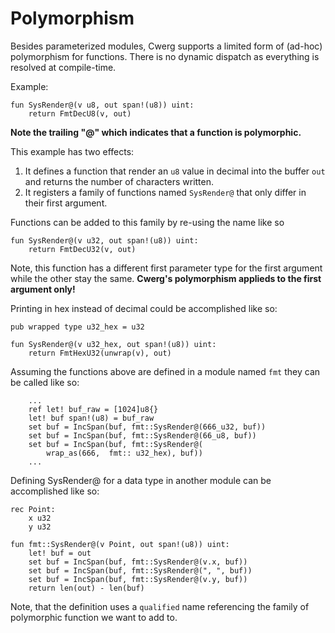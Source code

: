 # Polymorphism

Besides parameterized modules, Cwerg supports a limited form of (ad-hoc) polymorphism for functions.
There is no dynamic dispatch as everything is resolved at compile-time.

Example:
```
fun SysRender@(v u8, out span!(u8)) uint:
    return FmtDecU8(v, out)
```

**Note the trailing "@" which indicates that a function is polymorphic.**

This example has two effects:

1. It defines a function that render an `u8` value in decimal into the buffer `out` and returns the number of characters written.
2. It registers a family of functions named `SysRender@` that only differ in their first argument.



Functions can be added to this family by re-using the name  like so
```
fun SysRender@(v u32, out span!(u8)) uint:
    return FmtDecU32(v, out)
```

Note, this function has a different first parameter type for the first argument while the other stay the same.
**Cwerg's polymorphism applieds to the first argument only!**

Printing in hex instead of decimal could be accomplished like so:

```
pub wrapped type u32_hex = u32

fun SysRender@(v u32_hex, out span!(u8)) uint:
    return FmtHexU32(unwrap(v), out)
```

Assuming the functions above are defined in a module named `fmt` they can be called like so:
```
    ...
    ref let! buf_raw = [1024]u8{}
    let! buf span!(u8) = buf_raw
    set buf = IncSpan(buf, fmt::SysRender@(666_u32, buf))
    set buf = IncSpan(buf, fmt::SysRender@(66_u8, buf))
    set buf = IncSpan(buf, fmt::SysRender@(
        wrap_as(666,  fmt:: u32_hex), buf))
    ...
```

Defining SysRender@ for a data type in another module can be accomplished like so:
```
rec Point:
    x u32
    y u32

fun fmt::SysRender@(v Point, out span!(u8)) uint:
    let! buf = out
    set buf = IncSpan(buf, fmt::SysRender@(v.x, buf))
    set buf = IncSpan(buf, fmt::SysRender@(", ", buf))
    set buf = IncSpan(buf, fmt::SysRender@(v.y, buf))
    return len(out) - len(buf)

```

Note, that the definition uses a `qualified` name referencing the family of
polymorphic function we want to add to.

